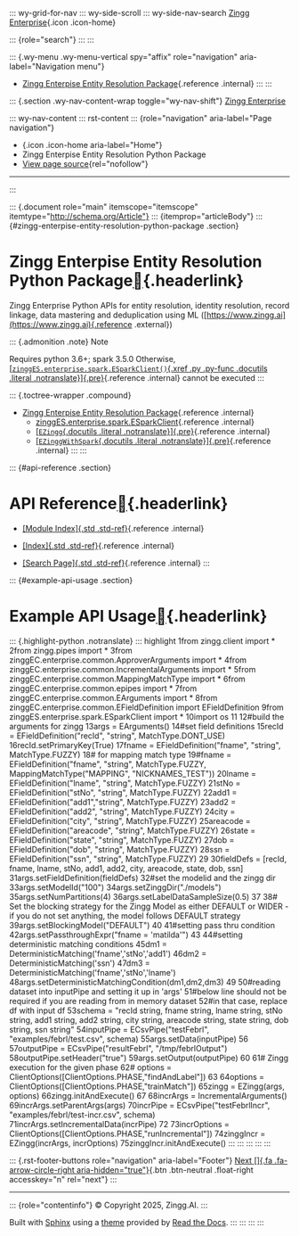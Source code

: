 ::: wy-grid-for-nav
::: wy-side-scroll
::: wy-side-nav-search
[Zingg Enterprise](#){.icon .icon-home}

::: {role="search"}
:::
:::

::: {.wy-menu .wy-menu-vertical spy="affix" role="navigation" aria-label="Navigation menu"}
-   [Zingg Enterpise Entity Resolution Package](zinggES.html){.reference
    .internal}
:::
:::

::: {.section .wy-nav-content-wrap toggle="wy-nav-shift"}
[Zingg Enterprise](#)

::: wy-nav-content
::: rst-content
::: {role="navigation" aria-label="Page navigation"}
-   [](#){.icon .icon-home aria-label="Home"}
-   Zingg Enterpise Entity Resolution Python Package
-   [View page source](_sources/index.rst.txt){rel="nofollow"}

------------------------------------------------------------------------
:::

::: {.document role="main" itemscope="itemscope" itemtype="http://schema.org/Article"}
::: {itemprop="articleBody"}
::: {#zingg-enterpise-entity-resolution-python-package .section}
# Zingg Enterpise Entity Resolution Python Package[](#zingg-enterpise-entity-resolution-python-package "Link to this heading"){.headerlink}

Zingg Enterprise Python APIs for entity resolution, identity resolution,
record linkage, data mastering and deduplication using ML
([https://www.zingg.ai](https://www.zingg.ai){.reference .external})

::: {.admonition .note}
Note

Requires python 3.6+; spark 3.5.0 Otherwise,
[[`zinggES.enterprise.spark.ESparkClient()`{.xref .py .py-func .docutils
.literal
.notranslate}]{.pre}](zinggES.html#module-zinggES.enterprise.spark.ESparkClient "zinggES.enterprise.spark.ESparkClient"){.reference
.internal} cannot be executed
:::

::: {.toctree-wrapper .compound}
-   [Zingg Enterpise Entity Resolution Package](zinggES.html){.reference
    .internal}
    -   [zinggES.enterprise.spark.ESparkClient](zinggES.html#zingges-enterprise-spark-esparkclient){.reference
        .internal}
    -   [[`EZingg`{.docutils .literal
        .notranslate}]{.pre}](zinggES.html#zinggES.enterprise.spark.ESparkClient.EZingg){.reference
        .internal}
    -   [[`EZinggWithSpark`{.docutils .literal
        .notranslate}]{.pre}](zinggES.html#zinggES.enterprise.spark.ESparkClient.EZinggWithSpark){.reference
        .internal}
:::
:::

::: {#api-reference .section}
# API Reference[](#api-reference "Link to this heading"){.headerlink}

-   [[Module Index]{.std .std-ref}](py-modindex.html){.reference
    .internal}

-   [[Index]{.std .std-ref}](genindex.html){.reference .internal}

-   [[Search Page]{.std .std-ref}](search.html){.reference .internal}
:::

::: {#example-api-usage .section}
# Example API Usage[](#example-api-usage "Link to this heading"){.headerlink}

::: {.highlight-python .notranslate}
::: highlight
     1from zingg.client import *
     2from zingg.pipes import *
     3from zinggEC.enterprise.common.ApproverArguments import *
     4from zinggEC.enterprise.common.IncrementalArguments import *
     5from zinggEC.enterprise.common.MappingMatchType import *
     6from zinggEC.enterprise.common.epipes import *
     7from zinggEC.enterprise.common.EArguments import *
     8from zinggEC.enterprise.common.EFieldDefinition import EFieldDefinition
     9from zinggES.enterprise.spark.ESparkClient import *
    10import os
    11
    12#build the arguments for zingg
    13args = EArguments()
    14#set field definitions
    15recId = EFieldDefinition("recId", "string", MatchType.DONT_USE)
    16recId.setPrimaryKey(True)
    17fname = EFieldDefinition("fname", "string", MatchType.FUZZY)
    18# for mapping match type
    19#fname = EFieldDefinition("fname", "string", MatchType.FUZZY, MappingMatchType("MAPPING", "NICKNAMES_TEST"))
    20lname = EFieldDefinition("lname", "string", MatchType.FUZZY)
    21stNo = EFieldDefinition("stNo", "string", MatchType.FUZZY)
    22add1 = EFieldDefinition("add1","string", MatchType.FUZZY)
    23add2 = EFieldDefinition("add2", "string", MatchType.FUZZY)
    24city = EFieldDefinition("city", "string", MatchType.FUZZY)
    25areacode = EFieldDefinition("areacode", "string", MatchType.FUZZY)
    26state = EFieldDefinition("state", "string", MatchType.FUZZY)
    27dob = EFieldDefinition("dob", "string", MatchType.FUZZY)
    28ssn = EFieldDefinition("ssn", "string", MatchType.FUZZY)
    29
    30fieldDefs = [recId, fname, lname, stNo, add1, add2, city, areacode, state, dob, ssn]
    31args.setFieldDefinition(fieldDefs)
    32#set the modelid and the zingg dir
    33args.setModelId("100")
    34args.setZinggDir("./models")
    35args.setNumPartitions(4)
    36args.setLabelDataSampleSize(0.5)
    37
    38# Set the blocking strategy for the Zingg Model as either DEFAULT or WIDER - if you do not set anything, the model follows DEFAULT strategy
    39args.setBlockingModel("DEFAULT")
    40
    41#setting pass thru condition
    42args.setPassthroughExpr("fname = 'matilda'")
    43
    44#setting deterministic matching conditions
    45dm1 = DeterministicMatching('fname','stNo','add1')
    46dm2 = DeterministicMatching('ssn')
    47dm3 = DeterministicMatching('fname','stNo','lname')
    48args.setDeterministicMatchingCondition(dm1,dm2,dm3)
    49
    50#reading dataset into inputPipe and setting it up in 'args'
    51#below line should not be required if you are reading from in memory dataset
    52#in that case, replace df with input df
    53schema = "recId string, fname string, lname string, stNo string, add1 string, add2 string, city string, areacode string, state string, dob string, ssn  string"
    54inputPipe = ECsvPipe("testFebrl", "examples/febrl/test.csv", schema)
    55args.setData(inputPipe)
    56
    57outputPipe = ECsvPipe("resultFebrl", "/tmp/febrlOutput")
    58outputPipe.setHeader("true")
    59args.setOutput(outputPipe)
    60
    61# Zingg execution for the given phase
    62# options = ClientOptions([ClientOptions.PHASE,"findAndLabel"])
    63
    64options = ClientOptions([ClientOptions.PHASE,"trainMatch"])
    65zingg = EZingg(args, options)
    66zingg.initAndExecute()
    67
    68incrArgs = IncrementalArguments()
    69incrArgs.setParentArgs(args)
    70incrPipe = ECsvPipe("testFebrlIncr", "examples/febrl/test-incr.csv", schema)
    71incrArgs.setIncrementalData(incrPipe)
    72
    73incrOptions = ClientOptions([ClientOptions.PHASE,"runIncremental"])
    74zinggIncr = EZingg(incrArgs, incrOptions)
    75zinggIncr.initAndExecute()
:::
:::
:::
:::
:::

::: {.rst-footer-buttons role="navigation" aria-label="Footer"}
[Next []{.fa .fa-arrow-circle-right
aria-hidden="true"}](zinggES.html "Zingg Enterpise Entity Resolution Package"){.btn
.btn-neutral .float-right accesskey="n" rel="next"}
:::

------------------------------------------------------------------------

::: {role="contentinfo"}
© Copyright 2025, Zingg.AI.
:::

Built with [Sphinx](https://www.sphinx-doc.org/) using a
[theme](https://github.com/readthedocs/sphinx_rtd_theme) provided by
[Read the Docs](https://readthedocs.org).
:::
:::
:::
:::
